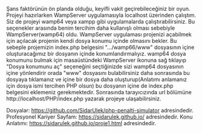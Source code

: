 Şans faktörünün ön planda olduğu, keyifli vakit geçirebileceğiniz bir oyun. Projeyi hazırlarken WampServer uygulamasıyla localhost üzerinden çalıştım. Siz de projeyi wamp64 veya xampp gibi uygulamalarda çalıştırabilirsiniz. Bu seçenekler arasında benim tercihim daha kullanışlı olması sebebiyle WampServer(wamp64) oldu. WampServer uygulaması projenizi açabilmek için açılacak projenin kendi dosya konumu içinde olmasını bekler. Bu sebeple projemizin index.php belgesini ".../wamp66/www" dosyasının içine oluşturacağımız bir dosyanın içinde konumlandırmalıyız. wamp64 dosya konumunu bulmak için masaüstündeki WampServer ikonuna sağ tıklayıp "Dosya konumunu aç" seçeneğini seçtiğinizde sizi wamp64 dosyasının içine yönlendirir orada "www" dosyasını bulabilirsiniz daha sonrasında bu dosyaya tıklamanız ve içine bir dosya daha oluşturup(Anlatımı anlamanız için dosya ismi tercihen PHP olsun) bu dosyanın içine de index.php belgesini eklemeniz gerekmektedir. Sonrasında tarayıcızında url bölümüne http://localhost/PHP/index.php yazarak projeye ulaşabilirsiniz.

Dosyalar: https://github.com/SidarUlek/php-penalti-simulator adresindedir.
Profesyonel Kariyer Sayfam: https://sidarulek.github.io/ adresindedir.
Konu Anlatımı: https://sidarulek.github.io/proje1.html adresindedir.

